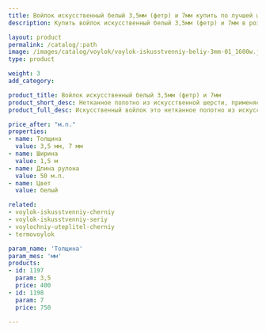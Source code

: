 ```yaml
---
title: Войлок искусственный белый 3,5мм (фетр) и 7мм купить по лучшей цене с доставкой - Поролоныч
description: Купить войлок искусственный белый 3,5мм (фетр) и 7мм в розницу с доставкой по Москве в интернет-магазине Поролоныча.

layout: product
permalink: /catalog/:path
image: /images/catalog/voylok/voylok-iskusstvenniy-beliy-3mm-01_1600w.jpg
type: product

weight: 3
add_category: 

product_title: Войлок искусственный белый 3,5мм (фетр) и 7мм
product_short_desc: Нетканное полотно из искусственной шерсти, применяется для изготовления деталей обивки автомобилей и утепления в быту.
product_full_desc: Искусственный войлок это нетканное полотно из искусственной шерсти, применяется для изготовления деталей интерьера автомобилей (обивка дверей, стенок, крыши), а также применяется в качестве утеплителя. Обладает хорошими звукоизолирующими свойствами и может использоваться в качестве шумоизоляции.

price_after: "м.п."
properties:
- name: Толщина
  value: 3,5 мм, 7 мм
- name: Ширина
  value: 1,5 м
- name: Длина рулона
  value: 50 м.п.
- name: Цвет
  value: белый

related:
- voylok-iskusstvenniy-cherniy
- voylok-iskusstvenniy-seriy
- voylochniy-uteplitel-cherniy
- termovoylok

param_name: 'Толщина'
param_mes: 'мм'
products:
- id: 1197
  param: 3,5
  price: 400
- id: 1198
  param: 7
  price: 750

---
```

